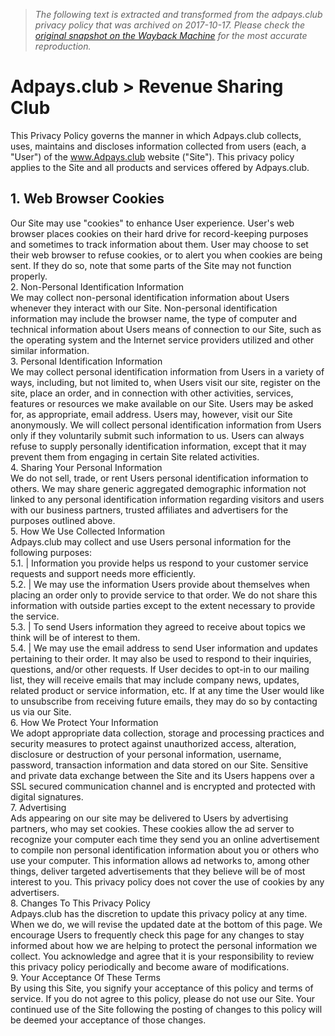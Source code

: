 > *The following text is extracted and transformed from the adpays.club privacy policy that was archived on 2017-10-17. Please check the [original snapshot on the Wayback Machine](https://web.archive.org/web/20171017191039id_/http%3A//www.adpays.club/privacy.php) for the most accurate reproduction.*

# Adpays.club > Revenue Sharing Club

This Privacy Policy governs the manner in which Adpays.club collects, uses, maintains and discloses information collected from users (each, a "User") of the www.Adpays.club website ("Site"). This privacy policy applies to the Site and all products and services offered by Adpays.club. 

1. Web Browser Cookies   
---  
Our Site may use "cookies" to enhance User experience. User's web browser places cookies on their hard drive for record-keeping purposes and sometimes to track information about them. User may choose to set their web browser to refuse cookies, or to alert you when cookies are being sent. If they do so, note that some parts of the Site may not function properly.   
2. Non-Personal Identification Information   
We may collect non-personal identification information about Users whenever they interact with our Site. Non-personal identification information may include the browser name, the type of computer and technical information about Users means of connection to our Site, such as the operating system and the Internet service providers utilized and other similar information.   
3. Personal Identification Information  
We may collect personal identification information from Users in a variety of ways, including, but not limited to, when Users visit our site, register on the site, place an order, and in connection with other activities, services, features or resources we make available on our Site. Users may be asked for, as appropriate, email address. Users may, however, visit our Site anonymously. We will collect personal identification information from Users only if they voluntarily submit such information to us. Users can always refuse to supply personally identification information, except that it may prevent them from engaging in certain Site related activities.   
4. Sharing Your Personal Information   
We do not sell, trade, or rent Users personal identification information to others. We may share generic aggregated demographic information not linked to any personal identification information regarding visitors and users with our business partners, trusted affiliates and advertisers for the purposes outlined above.   
5. How We Use Collected Information   
Adpays.club may collect and use Users personal information for the following purposes:   
5.1. | Information you provide helps us respond to your customer service requests and support needs more efficiently.   
5.2. | We may use the information Users provide about themselves when placing an order only to provide service to that order. We do not share this information with outside parties except to the extent necessary to provide the service.   
5.3. | To send Users information they agreed to receive about topics we think will be of interest to them.   
5.4. | We may use the email address to send User information and updates pertaining to their order. It may also be used to respond to their inquiries, questions, and/or other requests. If User decides to opt-in to our mailing list, they will receive emails that may include company news, updates, related product or service information, etc. If at any time the User would like to unsubscribe from receiving future emails, they may do so by contacting us via our Site.   
6. How We Protect Your Information   
We adopt appropriate data collection, storage and processing practices and security measures to protect against unauthorized access, alteration, disclosure or destruction of your personal information, username, password, transaction information and data stored on our Site. Sensitive and private data exchange between the Site and its Users happens over a SSL secured communication channel and is encrypted and protected with digital signatures.   
7. Advertising  
Ads appearing on our site may be delivered to Users by advertising partners, who may set cookies. These cookies allow the ad server to recognize your computer each time they send you an online advertisement to compile non personal identification information about you or others who use your computer. This information allows ad networks to, among other things, deliver targeted advertisements that they believe will be of most interest to you. This privacy policy does not cover the use of cookies by any advertisers.   
8. Changes To This Privacy Policy   
Adpays.club has the discretion to update this privacy policy at any time. When we do, we will revise the updated date at the bottom of this page. We encourage Users to frequently check this page for any changes to stay informed about how we are helping to protect the personal information we collect. You acknowledge and agree that it is your responsibility to review this privacy policy periodically and become aware of modifications.   
9. Your Acceptance Of These Terms  
By using this Site, you signify your acceptance of this policy and terms of service. If you do not agree to this policy, please do not use our Site. Your continued use of the Site following the posting of changes to this policy will be deemed your acceptance of those changes. 
